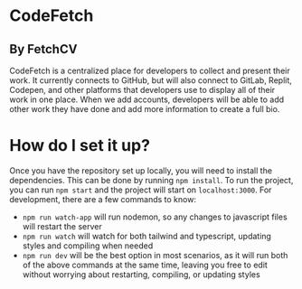 # CodeFetch
## By FetchCV

CodeFetch is a centralized place for developers to collect and present their work. It currently connects to GitHub, but will also connect to GitLab, Replit, Codepen, and other platforms that developers use to display all of their work in one place. When we add accounts, developers will be able to add other work they have done and add more information to create a full bio.

# How do I set it up?
Once you have the repository set up locally, you will need to install the dependencies. This can be done by running `npm install`. To run the project, you can run `npm start` and the project will start on `localhost:3000`. For development, there are a few commands to know:
- `npm run watch-app` will run nodemon, so any changes to javascript files will restart the server
- `npm run watch` will watch for both tailwind and typescript, updating styles and compiling when needed
- `npm run dev` will be the best option in most scenarios, as it will run both of the above commands at the same time, leaving you free to edit without worrying about restarting, compiling, or updating styles